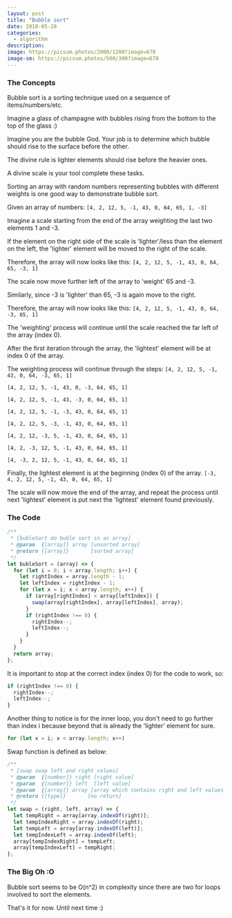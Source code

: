 ```yaml
---
layout: post
title: "Bubble sort"
date: 2018-05-28
categories:
  - algorithm
description:
image: https://picsum.photos/2000/1200?image=678
image-sm: https://picsum.photos/500/300?image=678
---
```

### The Concepts

Bubble sort is a sorting technique used on a sequence of items/numbers/etc.

Imagine a glass of champagne with bubbles rising from the bottom to the top of the glass :)

Imagine you are the bubble God. Your job is to determine which bubble should rise to the surface before the other.

The divine rule is lighter elements should rise before the heavier ones.

A divine scale is your tool complete these tasks.

Sorting an array with random numbers representing bubbles with different weights is one good way to demonstrate bubble sort.

Given an array of numbers:
`[4, 2, 12, 5, -1, 43, 0, 64, 65, 1, -3]`

Imagine a scale starting from the end of the array weighting the last two elements 1 and -3.

If the element on the right side of the scale is 'lighter'/less than the element on the left, the 'lighter' element will be moved to the right of the scale.

Therefore, the array will now looks like this:
`[4, 2, 12, 5, -1, 43, 0, 64, 65, -3, 1]`

The scale now move further left of the array to 'weight' 65 and -3.

Similarly, since -3 is 'lighter' than 65, -3 is again move to the right.

Therefore, the array will now looks like this:
`[4, 2, 12, 5, -1, 43, 0, 64, -3, 65, 1]`

The 'weighting' process will continue until the scale reached the far left of the array (index 0).

After the first iteration through the array, the 'lightest' element will be at index 0 of the array.

The weighting process will continue through the steps:
`[4, 2, 12, 5, -1, 43, 0, 64, -3, 65, 1]`

`[4, 2, 12, 5, -1, 43, 0, -3, 64, 65, 1]`

`[4, 2, 12, 5, -1, 43, -3, 0, 64, 65, 1]`

`[4, 2, 12, 5, -1, -3, 43, 0, 64, 65, 1]`

`[4, 2, 12, 5, -3, -1, 43, 0, 64, 65, 1]`

`[4, 2, 12, -3, 5, -1, 43, 0, 64, 65, 1]`

`[4, 2, -3, 12, 5, -1, 43, 0, 64, 65, 1]`

`[4, -3, 2, 12, 5, -1, 43, 0, 64, 65, 1]`

Finally, the lightest element is at the beginning (index 0) of the array.
`[-3, 4, 2, 12, 5, -1, 43, 0, 64, 65, 1]`

The scale will now move the end of the array, and repeat the process until next 'lightest' element is put next the 'lightest' element found previously.

### The Code
```javascript
/**
 * [bubleSort do buble sort in an array]
 * @param  {[array]} array [unsorted array]
 * @return {[array]}       [sorted array]
 */
let bubleSort = (array) => {
  for (let i = 0; i < array.length; i++) {
    let rightIndex = array.length - 1;
    let leftIndex = rightIndex - 1;
    for (let x = i; x < array.length; x++) {
      if (array[rightIndex] < array[leftIndex]) {
        swap(array[rightIndex], array[leftIndex], array);
      }
      if (rightIndex !== 0) {
        rightIndex--;
        leftIndex--;
      }
    }
  }
  return array;
};
```

It is important to stop at the correct index (index 0) for the code to work, so:
```javascript
if (rightIndex !== 0) {
  rightIndex--;
  leftIndex--;
}
```

Another thing to notice is for the inner loop, you don't need to go further than index i because beyond that is already the 'lighter' element for sure.
```javascript
for (let x = i; x < array.length; x++)
```

Swap function is defined as below:
```javascript
/**
 * [swap swap left and right values]
 * @param  {[number]} right [right value]
 * @param  {[number]} left  [left value]
 * @param  {[array]} array [array which contains right and left values]
 * @return {[type]}       [no return]
 */
let swap = (right, left, array) => {
  let tempRight = array[array.indexOf(right)];
  let tempIndexRight = array.indexOf(right);
  let tempLeft = array[array.indexOf(left)];
  let tempIndexLeft = array.indexOf(left);
  array[tempIndexRight] = tempLeft;
  array[tempIndexLeft] = tempRight;
};
```

### The Big Oh :O
Bubble sort seems to be O(n^2) in complexity since there are two for loops involved to sort the elements.

That's it for now. Until next time :)
